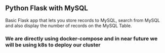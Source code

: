## Python Flask with MySQL

Basic Flask app that lets you store records to MySQL, search from MySQL and also display the number of records on the MySQL Table.

### We are directly using docker-compose and in near future we will be using k8s to deploy our cluster 

